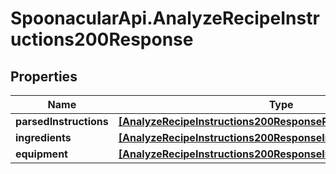 # SpoonacularApi.AnalyzeRecipeInstructions200Response

## Properties

Name | Type | Description | Notes
------------ | ------------- | ------------- | -------------
**parsedInstructions** | [**[AnalyzeRecipeInstructions200ResponseParsedInstructionsInner]**](AnalyzeRecipeInstructions200ResponseParsedInstructionsInner.md) |  | 
**ingredients** | [**[AnalyzeRecipeInstructions200ResponseIngredientsInner]**](AnalyzeRecipeInstructions200ResponseIngredientsInner.md) |  | 
**equipment** | [**[AnalyzeRecipeInstructions200ResponseIngredientsInner]**](AnalyzeRecipeInstructions200ResponseIngredientsInner.md) |  | 


